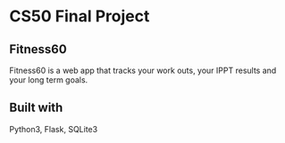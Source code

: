 # CS50 Final Project

## Fitness60

Fitness60 is a web app that tracks your work outs, your IPPT results and your long term goals.

## Built with

Python3, Flask, SQLite3